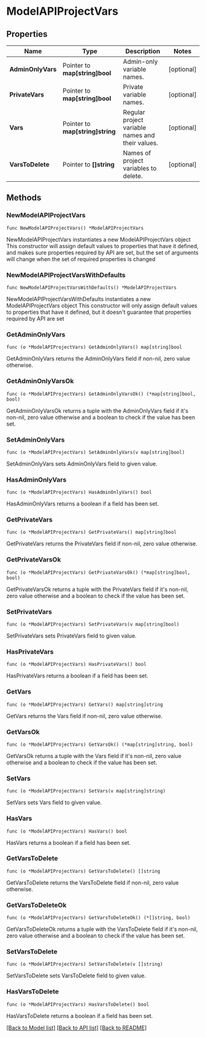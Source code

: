 # ModelAPIProjectVars

## Properties

Name | Type | Description | Notes
------------ | ------------- | ------------- | -------------
**AdminOnlyVars** | Pointer to **map[string]bool** | Admin-only variable names. | [optional] 
**PrivateVars** | Pointer to **map[string]bool** | Private variable names. | [optional] 
**Vars** | Pointer to **map[string]string** | Regular project variable names and their values. | [optional] 
**VarsToDelete** | Pointer to **[]string** | Names of project variables to delete. | [optional] 

## Methods

### NewModelAPIProjectVars

`func NewModelAPIProjectVars() *ModelAPIProjectVars`

NewModelAPIProjectVars instantiates a new ModelAPIProjectVars object
This constructor will assign default values to properties that have it defined,
and makes sure properties required by API are set, but the set of arguments
will change when the set of required properties is changed

### NewModelAPIProjectVarsWithDefaults

`func NewModelAPIProjectVarsWithDefaults() *ModelAPIProjectVars`

NewModelAPIProjectVarsWithDefaults instantiates a new ModelAPIProjectVars object
This constructor will only assign default values to properties that have it defined,
but it doesn't guarantee that properties required by API are set

### GetAdminOnlyVars

`func (o *ModelAPIProjectVars) GetAdminOnlyVars() map[string]bool`

GetAdminOnlyVars returns the AdminOnlyVars field if non-nil, zero value otherwise.

### GetAdminOnlyVarsOk

`func (o *ModelAPIProjectVars) GetAdminOnlyVarsOk() (*map[string]bool, bool)`

GetAdminOnlyVarsOk returns a tuple with the AdminOnlyVars field if it's non-nil, zero value otherwise
and a boolean to check if the value has been set.

### SetAdminOnlyVars

`func (o *ModelAPIProjectVars) SetAdminOnlyVars(v map[string]bool)`

SetAdminOnlyVars sets AdminOnlyVars field to given value.

### HasAdminOnlyVars

`func (o *ModelAPIProjectVars) HasAdminOnlyVars() bool`

HasAdminOnlyVars returns a boolean if a field has been set.

### GetPrivateVars

`func (o *ModelAPIProjectVars) GetPrivateVars() map[string]bool`

GetPrivateVars returns the PrivateVars field if non-nil, zero value otherwise.

### GetPrivateVarsOk

`func (o *ModelAPIProjectVars) GetPrivateVarsOk() (*map[string]bool, bool)`

GetPrivateVarsOk returns a tuple with the PrivateVars field if it's non-nil, zero value otherwise
and a boolean to check if the value has been set.

### SetPrivateVars

`func (o *ModelAPIProjectVars) SetPrivateVars(v map[string]bool)`

SetPrivateVars sets PrivateVars field to given value.

### HasPrivateVars

`func (o *ModelAPIProjectVars) HasPrivateVars() bool`

HasPrivateVars returns a boolean if a field has been set.

### GetVars

`func (o *ModelAPIProjectVars) GetVars() map[string]string`

GetVars returns the Vars field if non-nil, zero value otherwise.

### GetVarsOk

`func (o *ModelAPIProjectVars) GetVarsOk() (*map[string]string, bool)`

GetVarsOk returns a tuple with the Vars field if it's non-nil, zero value otherwise
and a boolean to check if the value has been set.

### SetVars

`func (o *ModelAPIProjectVars) SetVars(v map[string]string)`

SetVars sets Vars field to given value.

### HasVars

`func (o *ModelAPIProjectVars) HasVars() bool`

HasVars returns a boolean if a field has been set.

### GetVarsToDelete

`func (o *ModelAPIProjectVars) GetVarsToDelete() []string`

GetVarsToDelete returns the VarsToDelete field if non-nil, zero value otherwise.

### GetVarsToDeleteOk

`func (o *ModelAPIProjectVars) GetVarsToDeleteOk() (*[]string, bool)`

GetVarsToDeleteOk returns a tuple with the VarsToDelete field if it's non-nil, zero value otherwise
and a boolean to check if the value has been set.

### SetVarsToDelete

`func (o *ModelAPIProjectVars) SetVarsToDelete(v []string)`

SetVarsToDelete sets VarsToDelete field to given value.

### HasVarsToDelete

`func (o *ModelAPIProjectVars) HasVarsToDelete() bool`

HasVarsToDelete returns a boolean if a field has been set.


[[Back to Model list]](../README.md#documentation-for-models) [[Back to API list]](../README.md#documentation-for-api-endpoints) [[Back to README]](../README.md)


